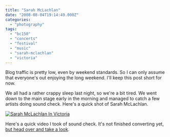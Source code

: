 ```yaml
---
title: "Sarah McLachlan"
date: "2008-08-04T19:14:49.000Z"
categories: 
  - "photography"
tags: 
  - "bc150"
  - "concerts"
  - "festival"
  - "music"
  - "sarah-mclachlan"
  - "victoria"
---
```


Blog traffic is pretty low, even by weekend standards. So I can only assume that everyone's out enjoying the long weekend. I'll keep this post short for now.

We all had a rather crappy sleep last night, so we're a bit tired. We went down to the main stage early in the morning and managed to catch a few artists doing sound check. Here's a quick shot of Sarah McLachlan.

[![Sarah McLachlan In Victoria](http://farm4.static.flickr.com/3252/2733039570_4301bd7fa7.jpg?v=0)](http://www.flickr.com/photos/duanestorey/2733039570/)

Here's a quick video I took of sound check. It's not finished converting yet, [but head over and take a look](http://blip.tv/file/1145175).
